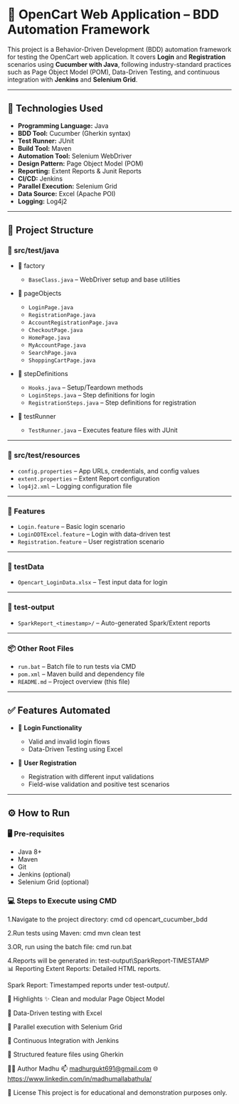 # 🛒 OpenCart Web Application – BDD Automation Framework

This project is a Behavior-Driven Development (BDD) automation framework for testing the OpenCart web application. It covers **Login** and **Registration** scenarios using **Cucumber with Java**, following industry-standard practices such as Page Object Model (POM), Data-Driven Testing, and continuous integration with **Jenkins** and **Selenium Grid**.

---

## 🚀 Technologies Used

- **Programming Language:** Java
- **BDD Tool:** Cucumber (Gherkin syntax)
- **Test Runner:** JUnit
- **Build Tool:** Maven
- **Automation Tool:** Selenium WebDriver
- **Design Pattern:** Page Object Model (POM)
- **Reporting:** Extent Reports & Junit Reports
- **CI/CD:** Jenkins
- **Parallel Execution:** Selenium Grid
- **Data Source:** Excel (Apache POI)
- **Logging:** Log4j2

---

## 📁 Project Structure

### 📂 src/test/java

- 📁 factory  
  - `BaseClass.java` – WebDriver setup and base utilities

- 📁 pageObjects  
  - `LoginPage.java`  
  - `RegistrationPage.java`  
  - `AccountRegistrationPage.java`  
  - `CheckoutPage.java`  
  - `HomePage.java`  
  - `MyAccountPage.java`  
  - `SearchPage.java`  
  - `ShoppingCartPage.java`  

- 📁 stepDefinitions  
  - `Hooks.java` – Setup/Teardown methods  
  - `LoginSteps.java` – Step definitions for login  
  - `RegistrationSteps.java` – Step definitions for registration

- 📁 testRunner  
  - `TestRunner.java` – Executes feature files with JUnit

---

### 📂 src/test/resources

- `config.properties` – App URLs, credentials, and config values  
- `extent.properties` – Extent Report configuration  
- `log4j2.xml` – Logging configuration file

---

### 📂 Features

- `Login.feature` – Basic login scenario  
- `LoginDDTExcel.feature` – Login with data-driven test  
- `Registration.feature` – User registration scenario

---

### 📂 testData

- `Opencart_LoginData.xlsx` – Test input data for login

---

### 📂 test-output

- `SparkReport_<timestamp>/` – Auto-generated Spark/Extent reports

---

### 📦 Other Root Files

- `run.bat` – Batch file to run tests via CMD  
- `pom.xml` – Maven build and dependency file  
- `README.md` – Project overview (this file)
---

## ✅ Features Automated

- 🔐 **Login Functionality**
  - Valid and invalid login flows
  - Data-Driven Testing using Excel

- 📝 **User Registration**
  - Registration with different input validations
  - Field-wise validation and positive test scenarios

---

## ⚙️ How to Run

### 🖥️ Pre-requisites

- Java 8+
- Maven
- Git
- Jenkins (optional)
- Selenium Grid (optional)
### 💻 Steps to Execute using CMD

1.Navigate to the project directory:
cmd
cd opencart_cucumber_bdd

2.Run tests using Maven:
cmd
mvn clean test

3.OR, run using the batch file:
cmd
run.bat

4.Reports will be generated in:
test-output\SparkReport-TIMESTAMP\
📊 Reporting
Extent Reports: Detailed HTML reports.

Spark Report: Timestamped reports under test-output/.

📌 Highlights
✨ Clean and modular Page Object Model

🔁 Data-Driven testing with Excel

🧵 Parallel execution with Selenium Grid

🧪 Continuous Integration with Jenkins

📄 Structured feature files using Gherkin


👨‍💻 Author
Madhu
📫 madhurgukt691@gmail.com
🌐 https://www.linkedin.com/in/madhumallabathula/


📃 License
This project is for educational and demonstration purposes only.


